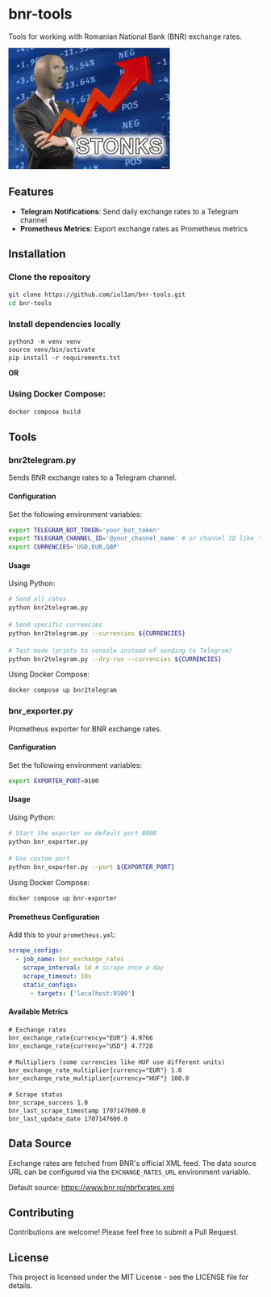 # bnr-tools

Tools for working with Romanian National Bank (BNR) exchange rates.

![](stonks.gif)

## Features

- **Telegram Notifications**: Send daily exchange rates to a Telegram channel
- **Prometheus Metrics**: Export exchange rates as Prometheus metrics

## Installation

### Clone the repository
```bash
git clone https://github.com/iul1an/bnr-tools.git
cd bnr-tools
```

### Install dependencies locally
```
python3 -m venv venv
source venv/bin/activate
pip install -r requirements.txt
```

**OR**

### Using Docker Compose:
```bash
docker compose build
```

## Tools

### bnr2telegram.py

Sends BNR exchange rates to a Telegram channel.

#### Configuration

Set the following environment variables:
```bash
export TELEGRAM_BOT_TOKEN='your_bot_token'
export TELEGRAM_CHANNEL_ID='@your_channel_name' # or channel ID like '-1001234567890'
export CURRENCIES='USD,EUR,GBP'
```

#### Usage

Using Python:
```bash
# Send all rates
python bnr2telegram.py

# Send specific currencies
python bnr2telegram.py --currencies ${CURRENCIES}

# Test mode (prints to console instead of sending to Telegram)
python bnr2telegram.py --dry-run --currencies ${CURRENCIES}
```

Using Docker Compose:
```bash
docker compose up bnr2telegram
```

### bnr_exporter.py

Prometheus exporter for BNR exchange rates.

#### Configuration

Set the following environment variables:
```bash
export EXPORTER_PORT=9100
```

#### Usage

Using Python:
```bash
# Start the exporter on default port 8000
python bnr_exporter.py

# Use custom port
python bnr_exporter.py --port ${EXPORTER_PORT}
```

Using Docker Compose:
```bash
docker compose up bnr-exporter
```

#### Prometheus Configuration

Add this to your `prometheus.yml`:

```yaml
scrape_configs:
  - job_name: bnr_exchange_rates
    scrape_interval: 1d # scrape once a day
    scrape_timeout: 10s
    static_configs:
      - targets: ['localhost:9100']
```

#### Available Metrics

```
# Exchange rates
bnr_exchange_rate{currency="EUR"} 4.9766
bnr_exchange_rate{currency="USD"} 4.7728

# Multipliers (some currencies like HUF use different units)
bnr_exchange_rate_multiplier{currency="EUR"} 1.0
bnr_exchange_rate_multiplier{currency="HUF"} 100.0

# Scrape status
bnr_scrape_success 1.0
bnr_last_scrape_timestamp 1707147600.0
bnr_last_update_date 1707147600.0
```


## Data Source

Exchange rates are fetched from BNR's official XML feed. The data source URL can be configured via the `EXCHANGE_RATES_URL` environment variable.

Default source: https://www.bnr.ro/nbrfxrates.xml

## Contributing

Contributions are welcome! Please feel free to submit a Pull Request.

## License

This project is licensed under the MIT License - see the LICENSE file for details.
